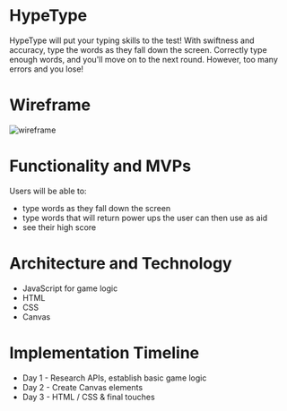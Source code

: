 # HypeType

HypeType will put your typing skills to the test! With swiftness and accuracy, type the words as they fall down the screen. Correctly type enough words, and you'll move on to the next round. However, too many errors and you lose!

# Wireframe

![wireframe](https://user-images.githubusercontent.com/63977819/126918271-8cd7aa7d-7cb1-4e7f-81f6-ad2a17a47400.png)

# Functionality and MVPs

Users will be able to: 
* type words as they fall down the screen
* type words that will return power ups the user can then use as aid
* see their high score

# Architecture and Technology

* JavaScript for game logic
* HTML
* CSS
* Canvas

# Implementation Timeline

* Day 1 - Research APIs, establish basic game logic
* Day 2 - Create Canvas elements
* Day 3 - HTML / CSS & final touches
